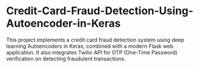 # Credit-Card-Fraud-Detection-Using-Autoencoder-in-Keras
This project implements a credit card fraud detection system using deep learning Autoencoders in Keras, combined with a modern Flask web application. It also integrates Twilio API for OTP (One-Time Password) verification on detecting fraudulent transactions.
